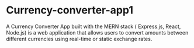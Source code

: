 # Currency-converter-app1
A Currency Converter App built with the MERN stack ( Express.js, React, Node.js) is a web application that allows users to convert amounts between different currencies using real-time or static exchange rates.
